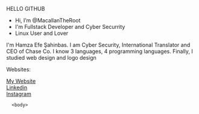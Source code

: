 <!DOCTYPE html>

<html>

<head>

<h> HELLO GITHUB <h>

<head>

<body>

- Hi, I’m @MacallanTheRoot
- I'm Fullstack Developer and Cyber Securrity
- Linux User and Lover

<p>I'm Hamza Efe Şahinbas. I am Cyber Security, International Translator and CEO of Chase Co. I know 3 languages, 4 programming languages. Finally, I studied web design and logo design<p>

  <p>Websites:<br><p>
   <a href="http://thatzme.rf.gd/">My Website<a> <br>
  <a href="https://www.linkedin.com/in/hamza-efe-%C5%9F-018178213/">Linkedin<a><br> 
    <a href="https://www.instagram.com/the_hamis.ja/">Instagram<a><br>
      
      
      <body>

<html>

